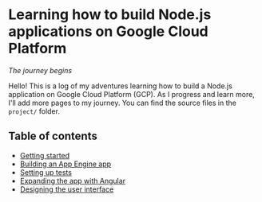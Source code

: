 # Learning how to build Node.js applications on Google Cloud Platform

*The journey begins*

Hello! This is a log of my adventures learning how to build a Node.js
application on Google Cloud Platform (GCP). As I progress and learn more,
I'll add more pages to my journey. You can find the source files in the
`project/` folder.

## Table of contents

  * [Getting started](getting-started.md)
  * [Building an App Engine app](app-engine.md)
  * [Setting up tests](testing.md)
  * [Expanding the app with Angular](angular.md)
  * [Designing the user interface](ui.md)